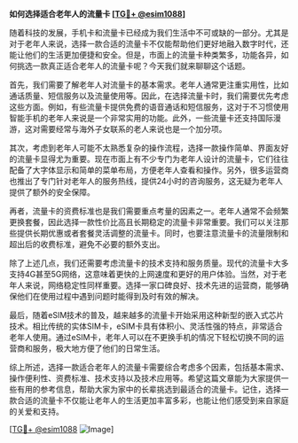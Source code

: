 **如何选择适合老年人的流量卡 [[TG💪+ @esim1088](https://t.me/s/esim1088)]**

随着科技的发展，手机卡和流量卡已经成为我们生活中不可或缺的一部分。尤其是对于老年人来说，选择一款合适的流量卡不仅能帮助他们更好地融入数字时代，还能让他们的生活更加便捷和安全。但是，市面上的流量卡种类繁多，功能各异，如何挑选一款真正适合老年人的流量卡呢？今天我们就来聊聊这个话题。

首先，我们需要了解老年人对流量卡的基本需求。老年人通常更注重实用性，比如通话质量、短信服务以及流量使用等。因此，在选择流量卡时，我们需要优先考虑这些方面。例如，有些流量卡提供免费的语音通话和短信服务，这对于不习惯使用智能手机的老年人来说是一个非常实用的功能。此外，一些流量卡还支持国际漫游，这对需要经常与海外子女联系的老人来说也是一个加分项。

其次，考虑到老年人可能不太熟悉复杂的操作流程，选择一款操作简单、界面友好的流量卡显得尤为重要。现在市面上有不少专门为老年人设计的流量卡，它们往往配备了大字体显示和简单的菜单布局，方便老年人查看和操作。另外，很多运营商也推出了专门针对老年人的服务热线，提供24小时的咨询服务，这无疑为老年人提供了额外的安全保障。

再者，流量卡的资费标准也是我们需要重点考量的因素之一。老年人通常不会频繁更换套餐，因此选择一款性价比高且长期稳定的流量卡非常重要。我们可以关注那些提供长期优惠或者套餐灵活调整的流量卡。同时，也要注意流量卡的流量限制和超出后的收费标准，避免不必要的额外支出。

除了上述几点，我们还需要考虑流量卡的技术支持和服务质量。现代的流量卡大多支持4G甚至5G网络，这意味着更快的上网速度和更好的用户体验。当然，对于老年人来说，网络稳定性同样重要。选择一家口碑良好、技术先进的运营商，能够确保他们在使用过程中遇到问题时能得到及时有效的解决。

最后，随着eSIM技术的普及，越来越多的流量卡开始采用这种新型的嵌入式芯片技术。相比传统的实体SIM卡，eSIM卡具有体积小、灵活性强的特点，非常适合老年人使用。通过eSIM卡，老年人可以在不更换手机的情况下轻松切换不同的运营商和服务，极大地方便了他们的日常生活。

综上所述，选择一款适合老年人的流量卡需要综合考虑多个因素，包括基本需求、操作便利性、资费标准、技术支持以及技术应用等。希望这篇文章能为大家提供一些有用的参考信息，帮助大家为家中的长辈挑选到最适合的流量卡。记住，选择一款合适的流量卡不仅能让老年人的生活更加丰富多彩，也能让他们感受到来自家庭的关爱和支持。

[[TG💪+ @esim1088](https://t.me/s/esim1088) ![Image](https://i.postimg.cc/4NQfJmqS/Snipaste-2025-05-13-00-14-12.png)]